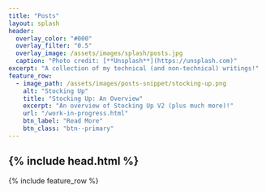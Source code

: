 ```yaml
---
title: "Posts"
layout: splash
header:
  overlay_color: "#000"
  overlay_filter: "0.5"
  overlay_image: /assets/images/splash/posts.jpg
  caption: "Photo credit: [**Unsplash**](https://unsplash.com)"
excerpt: "A collection of my technical (and non-technical) writings!"
feature_row:
  - image_path: /assets/images/posts-snippet/stocking-up.png
    alt: "Stocking Up"
    title: "Stocking Up: An Overview"
    excerpt: "An overview of Stocking Up V2 (plus much more)!"
    url: "/work-in-progress.html"
    btn_label: "Read More"
    btn_class: "btn--primary"
---
```


## {% include head.html %}

{% include feature_row %}
